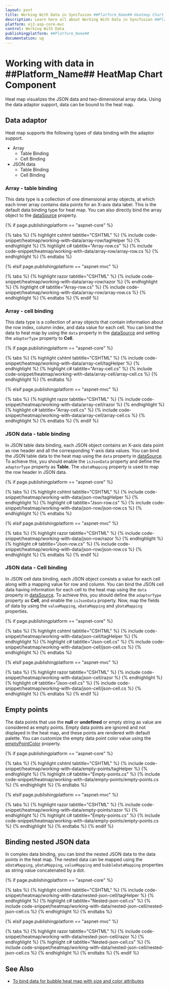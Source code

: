 ```yaml
---
layout: post
title: Working With Data in Syncfusion ##Platform_Name## Heatmap Chart Component
description: Learn here all about Working With Data in Syncfusion ##Platform_Name## Heatmap Chart component of Syncfusion Essential JS 2 and more.
platform: ej2-asp-core-mvc
control: Working With Data
publishingplatform: ##Platform_Name##
documentation: ug
---
```



# Working with data in ##Platform_Name## HeatMap Chart Component

Heat map visualizes the JSON data and two-dimensional array data. Using the data adaptor support, data can be bound to the heat map.

## Data adaptor

Heat map supports the following types of data binding with the adaptor support.

* Array
    * Table Binding
    * Cell Binding
* JSON data
    * Table Binding
    * Cell Binding

### Array - table binding

This data type is a collection of one dimensional array objects, at which each inner array contains data points for an X-axis data label. This is the default data binding type for heat map. You can also directly bind the array object to the [dataSource](https://help.syncfusion.com/cr/aspnetcore-js2/Syncfusion.EJ2~Syncfusion.EJ2.HeatMap.HeatMap~DataSource.html) property.

{% if page.publishingplatform == "aspnet-core" %}

{% tabs %}
{% highlight cshtml tabtitle="CSHTML" %}
{% include code-snippet/heatmap/working-with-data/array-row/tagHelper %}
{% endhighlight %}
{% highlight c# tabtitle="Array-row.cs" %}
{% include code-snippet/heatmap/working-with-data/array-row/array-row.cs %}
{% endhighlight %}
{% endtabs %}

{% elsif page.publishingplatform == "aspnet-mvc" %}

{% tabs %}
{% highlight razor tabtitle="CSHTML" %}
{% include code-snippet/heatmap/working-with-data/array-row/razor %}
{% endhighlight %}
{% highlight c# tabtitle="Array-row.cs" %}
{% include code-snippet/heatmap/working-with-data/array-row/array-row.cs %}
{% endhighlight %}
{% endtabs %}
{% endif %}



### Array - cell binding

This data type is a collection of array objects that contain information about the row index, column index, and data value for each cell. You can bind the data to heat map by using the `data` property in the [dataSource](https://help.syncfusion.com/cr/aspnetcore-js2/Syncfusion.EJ2~Syncfusion.EJ2.HeatMap.HeatMap~DataSource.html) and setting the `adaptorType` property to **Cell**.

{% if page.publishingplatform == "aspnet-core" %}

{% tabs %}
{% highlight cshtml tabtitle="CSHTML" %}
{% include code-snippet/heatmap/working-with-data/array-cell/tagHelper %}
{% endhighlight %}
{% highlight c# tabtitle="Array-cell.cs" %}
{% include code-snippet/heatmap/working-with-data/array-cell/array-cell.cs %}
{% endhighlight %}
{% endtabs %}

{% elsif page.publishingplatform == "aspnet-mvc" %}

{% tabs %}
{% highlight razor tabtitle="CSHTML" %}
{% include code-snippet/heatmap/working-with-data/array-cell/razor %}
{% endhighlight %}
{% highlight c# tabtitle="Array-cell.cs" %}
{% include code-snippet/heatmap/working-with-data/array-cell/array-cell.cs %}
{% endhighlight %}
{% endtabs %}
{% endif %}



### JSON data - table binding

In JSON table data binding, each JSON object contains an X-axis data point as row header and all the corresponding Y-axis data values. You can bind the JSON table data to the heat map using the `data` property in [dataSource](https://help.syncfusion.com/cr/aspnetcore-js2/Syncfusion.EJ2~Syncfusion.EJ2.HeatMap.HeatMap~DataSource.html). To achieve this, you should enable the `isJsonData` property and  define the `adaptorType` property as **Table**. The `xDataMapping` property is used to map the row header in JSON data.

{% if page.publishingplatform == "aspnet-core" %}

{% tabs %}
{% highlight cshtml tabtitle="CSHTML" %}
{% include code-snippet/heatmap/working-with-data/json-row/tagHelper %}
{% endhighlight %}
{% highlight c# tabtitle="Json-row.cs" %}
{% include code-snippet/heatmap/working-with-data/json-row/json-row.cs %}
{% endhighlight %}
{% endtabs %}

{% elsif page.publishingplatform == "aspnet-mvc" %}

{% tabs %}
{% highlight razor tabtitle="CSHTML" %}
{% include code-snippet/heatmap/working-with-data/json-row/razor %}
{% endhighlight %}
{% highlight c# tabtitle="Json-row.cs" %}
{% include code-snippet/heatmap/working-with-data/json-row/json-row.cs %}
{% endhighlight %}
{% endtabs %}
{% endif %}



### JSON data - Cell binding

In JSON cell data binding, each JSON object consists a value for each cell along with a mapping value for row and column. You can bind the JSON cell data having information for each cell to the heat map using the `data` property in [dataSource](https://help.syncfusion.com/cr/aspnetcore-js2/Syncfusion.EJ2~Syncfusion.EJ2.HeatMap.HeatMap~DataSource.html). To achieve this, you should define the `adaptorType` property as **Cell**, and enable the `isJsonData` property. Now, map the fields of data by using the `valueMapping`, `xDataMapping` and `yDataMapping` properties.

{% if page.publishingplatform == "aspnet-core" %}

{% tabs %}
{% highlight cshtml tabtitle="CSHTML" %}
{% include code-snippet/heatmap/working-with-data/json-cell/tagHelper %}
{% endhighlight %}
{% highlight c# tabtitle="Json-cell.cs" %}
{% include code-snippet/heatmap/working-with-data/json-cell/json-cell.cs %}
{% endhighlight %}
{% endtabs %}

{% elsif page.publishingplatform == "aspnet-mvc" %}

{% tabs %}
{% highlight razor tabtitle="CSHTML" %}
{% include code-snippet/heatmap/working-with-data/json-cell/razor %}
{% endhighlight %}
{% highlight c# tabtitle="Json-cell.cs" %}
{% include code-snippet/heatmap/working-with-data/json-cell/json-cell.cs %}
{% endhighlight %}
{% endtabs %}
{% endif %}



## Empty points

The data points that use the **null** or **undefined** or empty string as value are considered as empty points. Empty data points are ignored and not displayed in the heat map, and these points are rendered with default palette. You can customize the empty data point color value using the [emptyPointColor](https://help.syncfusion.com/cr/aspnetcore-js2/Syncfusion.EJ2~Syncfusion.EJ2.HeatMap.HeatMapPaletteSettings~EmptyPointColor.html) property.

{% if page.publishingplatform == "aspnet-core" %}

{% tabs %}
{% highlight cshtml tabtitle="CSHTML" %}
{% include code-snippet/heatmap/working-with-data/empty-points/tagHelper %}
{% endhighlight %}
{% highlight c# tabtitle="Empty-points.cs" %}
{% include code-snippet/heatmap/working-with-data/empty-points/empty-points.cs %}
{% endhighlight %}
{% endtabs %}

{% elsif page.publishingplatform == "aspnet-mvc" %}

{% tabs %}
{% highlight razor tabtitle="CSHTML" %}
{% include code-snippet/heatmap/working-with-data/empty-points/razor %}
{% endhighlight %}
{% highlight c# tabtitle="Empty-points.cs" %}
{% include code-snippet/heatmap/working-with-data/empty-points/empty-points.cs %}
{% endhighlight %}
{% endtabs %}
{% endif %}



## Binding nested JSON data

In complex data binding, you can bind the nested JSON data to the data points in the heat map. The nested data can be mapped using the `xDataMapping`, `yDataMapping`, `valueMapping` and `bubbleDataMapping` properties as string value concatenated by a dot.

{% if page.publishingplatform == "aspnet-core" %}

{% tabs %}
{% highlight cshtml tabtitle="CSHTML" %}
{% include code-snippet/heatmap/working-with-data/nested-json-cell/tagHelper %}
{% endhighlight %}
{% highlight c# tabtitle="Nested-json-cell.cs" %}
{% include code-snippet/heatmap/working-with-data/nested-json-cell/nested-json-cell.cs %}
{% endhighlight %}
{% endtabs %}

{% elsif page.publishingplatform == "aspnet-mvc" %}

{% tabs %}
{% highlight razor tabtitle="CSHTML" %}
{% include code-snippet/heatmap/working-with-data/nested-json-cell/razor %}
{% endhighlight %}
{% highlight c# tabtitle="Nested-json-cell.cs" %}
{% include code-snippet/heatmap/working-with-data/nested-json-cell/nested-json-cell.cs %}
{% endhighlight %}
{% endtabs %}
{% endif %}



## See Also

* [To bind data for bubble heat map with size and color attributes](./bubble-heatmap/#binding-data-for-bubble-heat-map-with-size-and-color-attributes)
